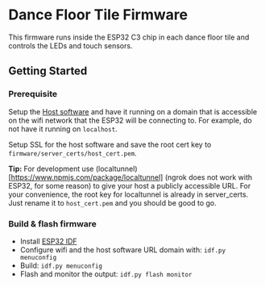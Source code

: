 # Dance Floor Tile Firmware

This firmware runs inside the ESP32 C3 chip in each dance floor tile and controls the LEDs and touch sensors.

## Getting Started

### Prerequisite

Setup the [Host software](../host/) and have it running on a domain that is accessible on the wifi network that the ESP32 will be connecting to. For example, do not have it running on `localhost`.

Setup SSL for the host software and save the root cert key to `firmware/server_certs/host_cert.pem`.

**Tip:** For development use (localtunnel)[https://www.npmjs.com/package/localtunnel] (ngrok does not work with ESP32, for some reason) to give your host a publicly accessible URL. For your convenience, the root key for localtunnel is already in server_certs. Just rename it to `host_cert.pem` and you should be good to go.

### Build & flash firmware

- Install [ESP32 IDF](https://docs.espressif.com/projects/esp-idf/en/latest/esp32/get-started/index.html#installation)
- Configure wifi and the host software URL domain with: `idf.py menuconfig`
- Build: `idf.py menuconfig`
- Flash and monitor the output: `idf.py flash monitor`
